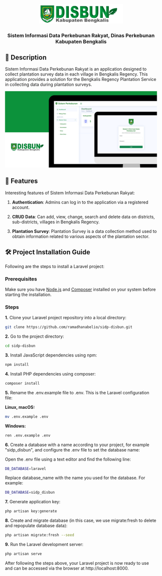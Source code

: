 <div align="center">

<img src="public/assets/img/logo_disbun.png"  width=280  align="center">

##

### Sistem Informasi Data Perkebunan Rakyat, Dinas Perkebunan Kabupaten Bengkalis

</div>

## 📙 Description

Sistem Informasi Data Perkebunan Rakyat is an application designed to collect plantation survey data in each village in Bengkalis Regency. This application provides a solution for the Bengkalis Regency Plantation Service in collecting data during plantation surveys.

![Sistem Informasi Data Perkebunan Rakyat Thumbnail](public/assets/img/Thumbnail.png)

## 📖 Features

Interesting features of Sistem Informasi Data Perkebunan Rakyat:

1. **Authentication**: Admins can log in to the application via a registered account.

2. **CRUD Data**: Can add, view, change, search and delete data on districts, sub-districts, villages in Bengkalis Regency.

3. **Plantation Survey**: Plantation Survey is a data collection method used to obtain information related to various aspects of the plantation sector.

## 🛠️ Project Installation Guide

Following are the steps to install a Laravel project:

### Prerequisites

Make sure you have [Node.js](https://nodejs.org/) and [Composer](https://getcomposer.org/) installed on your system before starting the installation.

### Steps

**1.** Clone your Laravel project repository into a local directory:

```bash
git clone https://github.com/ramadhanabelio/sidp-disbun.git
```

**2.** Go to the project directory:

```bash
cd sidp-disbun
```

**3.** Install JavaScript dependencies using npm:

```bash
npm install
```

**4.** Install PHP dependencies using composer:

```bash
composer install
```

**5.** Rename the .env.example file to .env. This is the Laravel configuration file:

**Linux, macOS:**

```bash
mv .env.example .env
```

**Windows:**

```bash
ren .env.example .env
```

**6.** Create a database with a name according to your project, for example "sidp_disbun", and configure the .env file to set the database name:

Open the .env file using a text editor and find the following line:

```bash
DB_DATABASE=laravel
```

Replace database_name with the name you used for the database. For example:

```bash
DB_DATABASE=sidp_disbun
```

**7.** Generate application key:

```bash
php artisan key:generate
```

**8.** Create and migrate database (in this case, we use migrate:fresh to delete and repopulate database data):

```bash
php artisan migrate:fresh --seed
```

**9.** Run the Laravel development server:

```bash
php artisan serve
```

After following the steps above, your Laravel project is now ready to use and can be accessed via the browser at http://localhost:8000.
